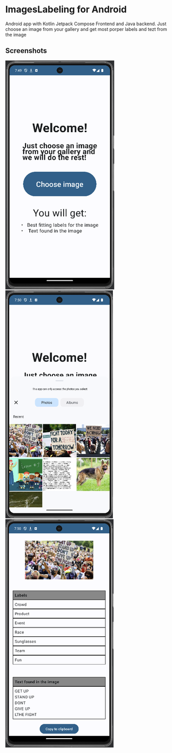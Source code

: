 # ImagesLabeling for Android
Android app with Kotlin Jetpack Compose Frontend and Java backend. Just choose an image from your gallery and get most porper labels and tezt from the image

## Screenshots

![main_page](screenshots/main_page.png)
![choosing_photo](screenshots/choosing_photo.png)
![result](screenshots/result.png)
